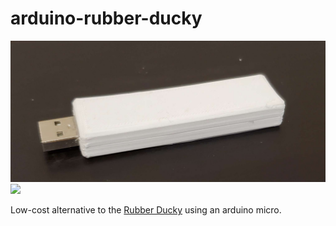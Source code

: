 # arduino-rubber-ducky

![](https://github.com/uoRetr0/arduino-rubber-ducky/blob/main/showcase.jpg) ![](https://github.com/uoRetr0/arduino-rubber-ducky/blob/main/showcase.gif)

Low-cost alternative to the [Rubber Ducky](https://shop.hak5.org/products/usb-rubber-ducky) using an arduino micro.
